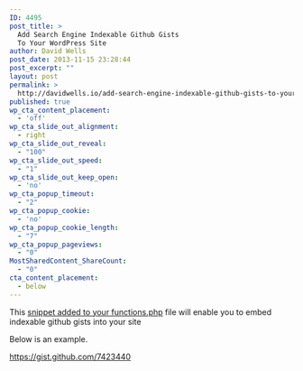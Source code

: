 ```yaml
---
ID: 4495
post_title: >
  Add Search Engine Indexable Github Gists
  To Your WordPress Site
author: David Wells
post_date: 2013-11-15 23:28:44
post_excerpt: ""
layout: post
permalink: >
  http://davidwells.io/add-search-engine-indexable-github-gists-to-your-wordpress-site/
published: true
wp_cta_content_placement:
  - 'off'
wp_cta_slide_out_alignment:
  - right
wp_cta_slide_out_reveal:
  - "100"
wp_cta_slide_out_speed:
  - "1"
wp_cta_slide_out_keep_open:
  - 'no'
wp_cta_popup_timeout:
  - "2"
wp_cta_popup_cookie:
  - 'no'
wp_cta_popup_cookie_length:
  - "7"
wp_cta_popup_pageviews:
  - "0"
MostSharedContent_ShareCount:
  - "0"
cta_content_placement:
  - below
---
```

This <a href="https://gist.github.com/DavidWells/67ada4024e62dd0bed3b">snippet added to your functions.php</a> file will enable you to embed indexable github gists into your site

Below is an example.

https://gist.github.com/7423440